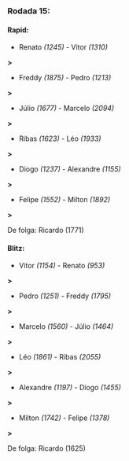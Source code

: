 ### Rodada 15:

#### Rapid:

* Renato *(1245)*     -     Vitor *(1310)*

 **>** 
* Freddy *(1875)*     -     Pedro *(1213)*

 **>** 
* Júlio *(1677)*     -     Marcelo *(2094)*

 **>** 
* Ribas *(1623)*     -     Léo *(1933)*

 **>** 
* Diogo *(1237)*     -     Alexandre *(1155)*

 **>** 
* Felipe *(1552)*     -     Milton *(1892)*

 **>** 

De folga: Ricardo (1771)

#### Blitz:

* Vitor *(1154)*     -     Renato *(953)*

 **>** 
* Pedro *(1251)*     -     Freddy *(1795)*

 **>** 
* Marcelo *(1560)*     -     Júlio *(1464)*

 **>** 
* Léo *(1861)*     -     Ribas *(2055)*

 **>** 
* Alexandre *(1197)*     -     Diogo *(1455)*

 **>** 
* Milton *(1742)*     -     Felipe *(1378)*

 **>** 

De folga: Ricardo (1625)


